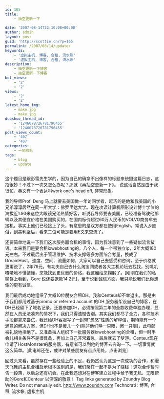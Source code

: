 ```yaml
---
id: 105
title:
    - 抽空更新一下
   
date: '2007-08-14T22:10:08+00:00'
author: admin
layout: post
guid: 'http://scottie.cn/?p=165'
permalink: /2007/08/14/update/
keywords:
    - '虚拟主机, 博客, 合租, 流水账'
    - '虚拟主机, 博客, 合租, 流水账'
description:
    - 抽空更新一下博客
    - 抽空更新一下博客
bot_views:
    - '2'
    - '2'
views:
    - '2'
    - '2'
latest_home_img:
    - make.jpg
    - make.jpg
duoshuo_thread_id:
    - '1246078726781796455'
    - '1246078726781796455'
post_views_count:
    - '407'
    - '407'
categories:
    - 一地鸡毛
tags:
    - blog
    - update
---
```


这个题目是跟彭雷先生学的，因为自己的确拿不出像样的标题来统摄这篇日志，这招很妙！不过下一次又怎么办呢？那就《再抽空更新一下》。 说这话当然是由于我很忙，英文有一个表达叫work one's head off, 非常形象。

我的导师Prof. Deng 马上就要去美国做一年访问学者，赶巧的是他和我美国的小兄弟淳淳居然在同一所大学：佛罗里达大学。现在攻读计算机图形设计博士学位的海拔近1.90米这位大眼镜兄弟热情好客，听说我导师要去美国，已经准备驾驶他那辆以及其便宜价格在美国购买的，在国内标价超过60万人民币的VOLVO商务车去接机。事实上他们已经接上了头，有意思的是双方都在使用English，常说入乡随俗，到美利坚后，看来二位可能是要用E文来交流了。

还要简单地说一下我们这次服务器合租的事情，因为我注意到了一些疑似流言蜚语。本来我们是要合租ixwebhosting的，八个人，每一个带独立ip，2年大概180元左右。不过最后出于管理维护、技术支撑等多方面综合考量，换成了DreamHost，速度、空间、流量如何，大家可以自己去感受和咨询，至于价格就更甭说了，2年79元，有功夫自己去什么淘宝网或者各大主机论坛去找找，别叽叽喳喳地不懂装懂，您能找到更优惠的价格，我这厢给您鞠躬了。[刚刚在我们的私聊群上看到，Gore 说还要退款14.2元]，至于说到诚信方面，我只能说我们比你想像的更有诚信。

我们最后成功地组织了大概10位朋友合租DH。我和Centeur却不幸退出，那是由于我们都用过基于promo or referred account 的DH 服务器架设自己的博客，在DH已经留下了域名记录。还要参加DH，必须按照第二年的全款收费单独办理，显然在人员无法凑齐的情况下，我们只得遗憾告别。其实我们都尽了全力，各种技术手段都拿来尝试，我还给DH客服写了一封带"忽悠"性质的解释信，期待能有一个满意的解决方案，但DH也不是傻儿一个(除非他们睁一只眼，闭一只眼)，此电邮被礼貌地拒绝了。又准备拉人组织下一批服务器ixwebhosting的合租，但一时半会儿相关条件不是很具备，再加上自己非常着急，最后就去了梦游。Centeur现在申请了HostMonster的服务器，有意者可以到他的博客去咨询一下。一切事情就这么简单。[此电邮还在，或许对某些朋友有点点用处，点击浏览]

回过头来看，虽然存在一些经验上的不足，我仍然认为这是一次成功的合作，和漫天飞舞的主机合租启示根本区别的是，我们聚在一起不是为了赚钱！这次合作暂时告一段落，以后总还有机会。在此我还想对在博客建立过程中给予我无私、无限帮助的Gore和Centeur 以深深的敬意！
 Tag links generated by Zoundry Blog Writer. Do not manually edit. http://www.zoundry.com 
Technorati : 博客, 合租, 流水帐, 虚拟主机